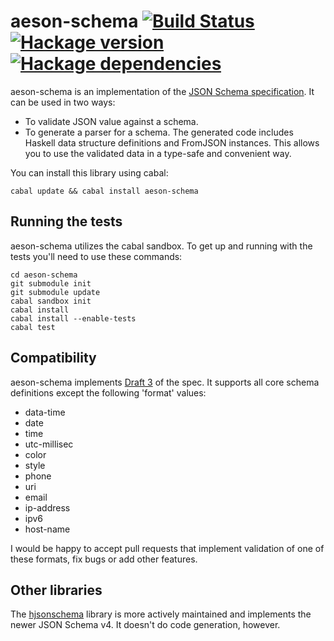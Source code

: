 # aeson-schema [![Build Status](https://img.shields.io/travis/Fuuzetsu/aeson-schema.svg?style=flat)](http://travis-ci.org/timjb/aeson-schema) [![Hackage version](https://img.shields.io/hackage/v/aeson-schema.svg?style=flat)](http://hackage.haskell.org/package/aeson-schema) [![Hackage dependencies](https://img.shields.io/hackage-deps/v/aeson-schema.svg?style=flat)](http://packdeps.haskellers.com/feed?needle=aeson-schema)

aeson-schema is an implementation of the [JSON Schema specification](http://json-schema.org). It can be used in two ways:

* To validate JSON value against a schema.
* To generate a parser for a schema. The generated code includes Haskell data structure definitions and FromJSON instances. This allows you to use the validated data in a type-safe and convenient way.

You can install this library using cabal:

    cabal update && cabal install aeson-schema

## Running the tests

aeson-schema utilizes the cabal sandbox.  To get up and running with the tests you'll need to use these commands:

    cd aeson-schema
    git submodule init
    git submodule update
    cabal sandbox init
    cabal install
    cabal install --enable-tests
    cabal test

## Compatibility

aeson-schema implements [Draft 3](http://tools.ietf.org/html/draft-zyp-json-schema-03) of the spec. It supports all core schema definitions except the following 'format' values:

* data-time
* date
* time
* utc-millisec
* color
* style
* phone
* uri
* email
* ip-address
* ipv6
* host-name

I would be happy to accept pull requests that implement validation of one of these formats, fix bugs or add other features.

## Other libraries

The [hjsonschema](https://github.com/seagreen/hjsonschema) library is more actively maintained and implements the newer JSON Schema v4. It doesn't do code generation, however.

